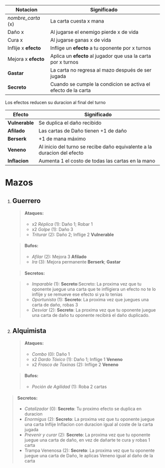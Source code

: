 |Notacion|Significado|
|--------|--------|
|    *nombre_carta* (x)    |    La carta cuesta x mana    |
|    Daño x   |    Al jugarse el enemigo pierde x de vida    |
|    Cura x   |    Al jugarse ganas x de vida    |
|    Inflije x **efecto**   |    Inflige un **efecto** a tu oponente por x turnos   |
|    Mejora x **efecto**   |    Aplica un **efecto** al jugador que usa la carta por x turnos   |
|    **Gastar**  |    La carta no regresa al mazo después de ser jugada    |
|**Secreto**| Cuando se cumple la condicion se activa el efecto de la carta |

Los efectos reducen su duracion al final del turno

|Efecto|Significado|
|--------|--------|
|    **Vulnerable**   |    Se duplica el daño recibido    |
|   **Afilado**  |    Las cartas de Daño tienen +1 de daño   |
|   **Berserk** |   +1 de mana máximo     |
|    **Veneno**   |   Al inicio del turno se recibe daño equivalente a la duracion del efecto    |
|   **Inflacion** |   Aumenta 1 el costo de todas las cartas en la mano     |

# Mazos

1) ## Guerrero
   > #### Ataques:
   >- x2 *Réplica* (1): Daño 1; Robar 1
   >- x2 *Golpe* (1): Daño 3
   >- *Triturar* (2): Daño 2; Inflige 2 **Vulnerable**

   > #### Bufos:
   >- *Afilar* (2): Mejora 3 **Afilado**
   >- *Ira* (3): Mejora permanente **Berserk**; **Gastar**

   > #### Secretos:

   > - *Imparable* (1): **Secreto**:Secreto: La proxima vez que tu oponente juegue una carta que te infligiera un efecto
       no te lo inflije y se remueve ese efecto si ya lo tenias
   >- *Oportunista* (1): **Secreto**: La proxima vez que juegues una carta de daño, robas 3
   >- *Desviar* (2): **Secreto**: La proxima vez que tu oponente juegue una carta de daño tu oponente recibirá el daño
      duplicado.

2) ## Alquimista
   > #### Ataques:
   >- *Combo* (0): Daño 1
   >- x2 *Dardo Tóxico* (1): Daño 1; Inflige 1 **Veneno**
   >- x2 *Frasco de Toxinas* (2): Inflige 2 **Veneno**

   > #### Bufos:
   >- *Poción de Agilidad* (1): Roba 2 cartas

> #### Secretos:
> - *Catalizador* (0): **Secreto**: Tu proximo efecto se duplica en duracion
>- *Enormigus* (2): **Secreto**: La proxima vez que tu oponente juegue una carta Inflije Inflacion con duracion igual al
   coste de la carta jugada
>- *Prevenir y curar* (2): **Secreto**: La proxima vez que tu oponente juegue una carta de daño, en vez de dañarte te
   cura y robas 1 carta
>- Trampa Venenosa (2): **Secreto**: La proxima vez que tu oponente juegue una carta de Daño, le aplicas Veneno igual al
   daño de la carta